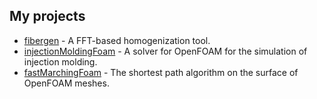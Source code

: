 ## My projects
- [fibergen](https://fospald.github.io/fibergen/) - A FFT-based homogenization tool.
- [injectionMoldingFoam](https://github.com/fospald/injectionMoldingFoam/) - A solver for OpenFOAM for the simulation of injection molding.
- [fastMarchingFoam](https://github.com/fospald/fastMarchingFoam/) - The shortest path algorithm on the surface of OpenFOAM meshes.
